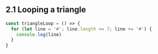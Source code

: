 ## 2.1 Looping a triangle

```javascript
const triangleLoop = () => {
  for (let line = '#'; line.length <= 7; line += '#') {
    console.log(line)
  }
}
```